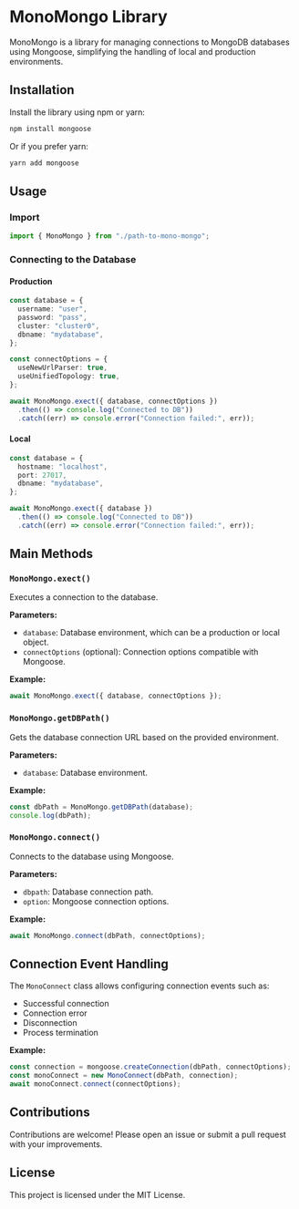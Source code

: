 # MonoMongo Library

MonoMongo is a library for managing connections to MongoDB databases using Mongoose, simplifying the handling of local and production environments.

## Installation

Install the library using npm or yarn:

```bash
npm install mongoose
```

Or if you prefer yarn:

```bash
yarn add mongoose
```

## Usage

### Import

```typescript
import { MonoMongo } from "./path-to-mono-mongo";
```

### Connecting to the Database

#### Production

```typescript
const database = {
  username: "user",
  password: "pass",
  cluster: "cluster0",
  dbname: "mydatabase",
};

const connectOptions = {
  useNewUrlParser: true,
  useUnifiedTopology: true,
};

await MonoMongo.exect({ database, connectOptions })
  .then(() => console.log("Connected to DB"))
  .catch((err) => console.error("Connection failed:", err));
```

#### Local

```typescript
const database = {
  hostname: "localhost",
  port: 27017,
  dbname: "mydatabase",
};

await MonoMongo.exect({ database })
  .then(() => console.log("Connected to DB"))
  .catch((err) => console.error("Connection failed:", err));
```

## Main Methods

### `MonoMongo.exect()`

Executes a connection to the database.

**Parameters:**

- `database`: Database environment, which can be a production or local object.
- `connectOptions` (optional): Connection options compatible with Mongoose.

**Example:**

```typescript
await MonoMongo.exect({ database, connectOptions });
```

### `MonoMongo.getDBPath()`

Gets the database connection URL based on the provided environment.

**Parameters:**

- `database`: Database environment.

**Example:**

```typescript
const dbPath = MonoMongo.getDBPath(database);
console.log(dbPath);
```

### `MonoMongo.connect()`

Connects to the database using Mongoose.

**Parameters:**

- `dbpath`: Database connection path.
- `option`: Mongoose connection options.

**Example:**

```typescript
await MonoMongo.connect(dbPath, connectOptions);
```

## Connection Event Handling

The `MonoConnect` class allows configuring connection events such as:

- Successful connection
- Connection error
- Disconnection
- Process termination

**Example:**

```typescript
const connection = mongoose.createConnection(dbPath, connectOptions);
const monoConnect = new MonoConnect(dbPath, connection);
await monoConnect.connect(connectOptions);
```

## Contributions

Contributions are welcome! Please open an issue or submit a pull request with your improvements.

## License

This project is licensed under the MIT License.
